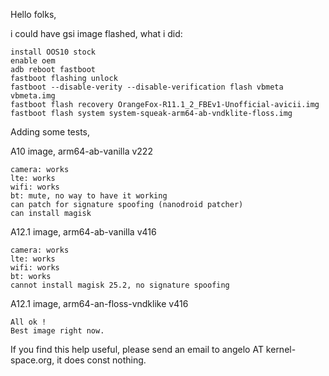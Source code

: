 Hello folks,

i could have gsi image flashed, 
what i did:

~~~
install OOS10 stock
enable oem
adb reboot fastboot
fastboot flashing unlock
fastboot --disable-verity --disable-verification flash vbmeta vbmeta.img
fastboot flash recovery OrangeFox-R11.1_2_FBEv1-Unofficial-avicii.img
fastboot flash system system-squeak-arm64-ab-vndklite-floss.img
~~~

Adding some tests,

A10 image, arm64-ab-vanilla v222
~~~
camera: works
lte: works
wifi: works
bt: mute, no way to have it working
can patch for signature spoofing (nanodroid patcher)
can install magisk
~~~

A12.1 image, arm64-ab-vanilla v416
~~~
camera: works
lte: works
wifi: works
bt: works
cannot install magisk 25.2, no signature spoofing
~~~

A12.1 image, arm64-an-floss-vndklike v416
~~~
All ok !
Best image right now.
~~~

If you find this help useful, please send an email to 
angelo AT kernel-space.org, it does const nothing.
